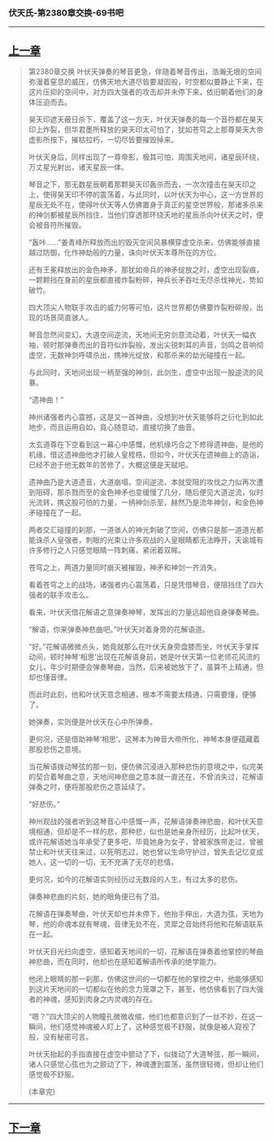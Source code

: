 ### 伏天氏-第2380章交换-69书吧

--------
[上一章](./3d3306667f3832e42ba1a75b307cd7b6.md)
--------


>
>
>
>第2380章交换
>叶伏天弹奏的琴音更急，伴随着琴音传出，浩瀚无垠的空间弥漫着窒息的威压，仿佛天地大道尽皆要凝固般，时空都似要静止下来，在这片压抑的空间中，对方四大强者的攻击却并未停下来，依旧朝着他们的身体压迫而去。
>
>昊天印遮天蔽日杀下，覆盖了这一方天，叶伏天弹奏的每一个音符都在昊天印上炸裂，但华君墨所释放的昊天印太可怕了，犹如苍穹之上那尊昊天大帝虚影所按下，摧枯拉朽，一切尽皆要摧毁掉来。
>
>叶伏天身后，同样出现了一尊帝影，极其可怕，周围天地间，诸星辰环绕，万丈星光射出，诸天星辰一体。
>
>琴音之下，那无数星辰朝着那颗昊天印轰杀而去，一次次撞击在昊天印之上，使得昊天印不停的震荡着，与此同时，以叶伏天为中心，这一方世界的星辰无处不在，使得叶伏天等人仿佛置身于真正的星空世界般，那诸多杀来的神剑都被星辰所挡住，当他们穿透那环绕天地的星辰杀向叶伏天之时，便会被音符所摧毁。
>
>“轰咔……”姜青峰所释放而出的毁灭空间风暴横穿虚空杀来，仿佛能够直接越过防御，化作神劫般的力量，诛向叶伏天本尊所在的方位。
>
>还有王冕释放出的金色神矛，那犹如帝兵的神矛绽放之时，虚空出现裂痕，一颗颗挡在身前的星辰都直接炸裂粉碎，神兵长矛吞吐无尽杀伐神光，势如破竹。
>
>四大顶尖人物联手攻击的威力何等可怕，这片世界都仿佛要炸裂粉碎般，出现的场景简直骇人。
>
>琴音忽然间变幻，大道空间逆流，天地间无穷剑意流动着，叶伏天一幅衣袖，顿时那弹奏而出的音符似炸裂般，发出尖锐刺耳的声音，剑鸣之音响彻虚空，无数神剑呼啸杀出，携神光绽放，和那杀来的劫光碰撞在一起。
>
>与此同时，天地间出现一柄至强的神剑，此剑生，虚空中出现一股逆流的风暴。
>
>“遗神曲！”
>
>神州诸强者内心震撼，这是又一首神曲，没想到叶伏天能够将之衍化到如此地步，而且运用自如，竟心随意动，直接切换了曲音。
>
>太玄道尊在下空看到这一幕心中感慨，他机缘巧合之下修得遗神曲，是他的机缘，借这遗神曲他才打破人皇桎梏，但如今，叶伏天在遗神曲上的造诣，已经不逊于他无数年的苦修了，大概这便是天赋吧。
>
>遗神曲乃是大道遗音，大道崩塌，空间逆流，本就受阻的攻伐之力似再次遭到阻碍，那杀戮而至的金色神矛也变缓慢了几分，随后便见大道逆流，似时光流转，携这股可怕的力量，一柄神剑杀至，赫然乃是流年神剑，和金色神矛碰撞在了一起。
>
>两者交汇碰撞的刹那，一道骇人的神光刺破了空间，仿佛只是那一道道光都能诛杀人皇强者，刺眼的光束让许多观战的人皇眼睛都无法睁开，天谕城有许多修行之人只感觉眼睛一阵刺痛，紧闭着双眸。
>
>苍穹之上，两道力量同时崩灭被摧毁，神矛和神剑一齐消失。
>
>看着苍穹之上的战场，诸强者内心震荡着，只是凭借琴音，便阻挡住了四大强者的联手攻击么。
>
>看来，叶伏天借花解语之意弹奏神琴，发挥出的力量远超他自身弹奏琴曲。
>
>“解语，你来弹奏神悲曲吧。”叶伏天对着身旁的花解语道。
>
>“好。”花解语微微点头，她竟就那么在叶伏天身旁盘膝而坐，叶伏天手掌挥动间，顿时神琴‘相思’出现在花解语身前，她是叶伏天第一位老师花风流的女儿，年少时期便会弹奏琴曲，当然，后来被她放下了，虽算不上精通，但却也懂音律。
>
>而此时此刻，他和叶伏天意念相通，根本不需要太精通，只需要懂，便够了。
>
>她弹奏，实则便是叶伏天在心中所弹奏。
>
>更何况，还是借助神琴‘相思’，这琴本为神音大帝所化，神琴本身便蕴藏着那股悲伤之意境。
>
>当花解语拨动琴弦的那一刻，便仿佛沉浸进入那种悲伤的意境之中，似完美的契合着琴曲之意，天地间神悲曲之意本就一直还在，不曾消失过，花解语弹奏之时，便将那股悲伤之意延续了。
>
>“好悲伤。”
>
>神州观战的强者听到这琴音心中感慨一声，花解语弹奏神悲曲，和叶伏天意境相通，但却是不一样的悲，那种悲，似也是她亲身所经历，比起叶伏天，或许花解语她当年承受了更多吧，毕竟她身为女子，曾被家族带走过，曾被禁止和叶伏天往来过，以死明志过，她也曾以生命守护过，曾失去记忆变成她人，这一切的一切，无不充满了无尽的悲情。
>
>更何况，如今的花解语实则经历过无数段的人生，有过太多的悲伤。
>
>弹奏神悲曲的片刻，她的眼角便已有了泪。
>
>花解语在弹奏琴曲，叶伏天却也并未停下，他抬手伸出，大道为弦，天地为琴，他的命魂本就有琴魂，音律无处不在，灵犀之音始终将他和花解语联系在一起。
>
>叶伏天目光扫向虚空，感知着天地间的一切，花解语在弹奏着他掌控的琴曲神悲曲，而在同时，他却也在感知着解语所传承的绝学能力。
>
>他闭上眼睛的那一刹那，仿佛这世间的一切都在他的掌控之中，他能够感知到这片天地间的一切都似在他的念力笼罩之下，甚至，他仿佛看到了四大强者的神魂，感知到肉身之内灵魂的存在。
>
>“嗯？”四大顶尖的人物瞳孔微微收缩，他们也都意识到了一丝不妙，在这一瞬间，他们感觉神魂被人盯上了，这种感觉极不舒服，就像是被人窥视了般，没有秘密可言。
>
>叶伏天抬起的手指直接在虚空中颤动了下，似拨动了大道琴弦，那一瞬间，诸人只感觉心弦也为之颤动了下，神魂遭到震荡，虽然很轻微，但却让他们感觉极不舒服。
>
>(本章完)
>
>

--------
[下一章](./b32e9e2cf401fe269b5e36729483d4bc.md)
--------
